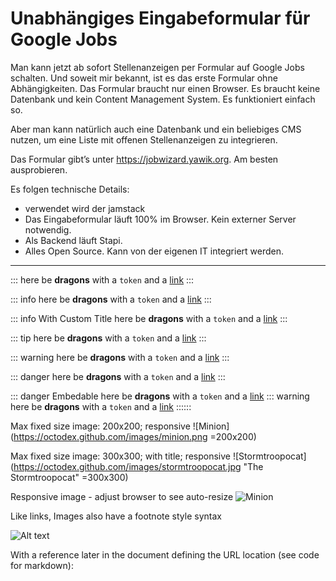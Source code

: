 # Unabhängiges Eingabeformular für Google Jobs

Man kann jetzt ab sofort Stellenanzeigen per Formular auf Google Jobs schalten. Und soweit mir bekannt, ist es das erste Formular ohne Abhängigkeiten. Das Formular braucht nur einen Browser. Es braucht keine Datenbank und kein Content Management System. Es funktioniert einfach so.

Aber man kann natürlich auch eine Datenbank und ein beliebiges CMS nutzen, um eine Liste mit offenen Stellenanzeigen zu integrieren.

Das Formular gibt’s unter https://jobwizard.yawik.org. Am besten ausprobieren.

Es folgen technische Details:

* verwendet wird der jamstack
* Das Eingabeformular läuft 100% im Browser. Kein externer Server notwendig.
* Als Backend läuft Stapi.
* Alles Open Source. Kann von der eigenen IT integriert werden.


----

:::
here be **dragons**
with a `token` and a [link](https://quasar.dev)
:::

::: info
here be **dragons**
with a `token` and a [link](https://quasar.dev)
:::

::: info With Custom Title
here be **dragons**
with a `token` and a [link](https://quasar.dev)
:::

::: tip
here be **dragons**
with a `token` and a [link](https://quasar.dev)
:::

::: warning
here be **dragons**
with a `token` and a [link](https://quasar.dev)
:::

::: danger
here be **dragons**
with a `token` and a [link](https://quasar.dev)
:::

::: danger Embedable
here be **dragons**
with a `token` and a [link](https://quasar.dev)
  ::: warning
  here be **dragons**
  with a `token` and a [link](https://quasar.dev)
::::::

Max fixed size image: 200x200; responsive
![Minion](https://octodex.github.com/images/minion.png =200x200)

Max fixed size image: 300x300; with title; responsive
![Stormtroopocat](https://octodex.github.com/images/stormtroopocat.jpg "The Stormtroopocat" =300x300)

Responsive image - adjust browser to see auto-resize
![Minion](https://octodex.github.com/images/minion.png "Responsive Image")

Like links, Images also have a footnote style syntax

![Alt text][id]

With a reference later in the document defining the URL location (see code for markdown):

[id]: https://octodex.github.com/images/dojocat.jpg  "The Dojocat"
